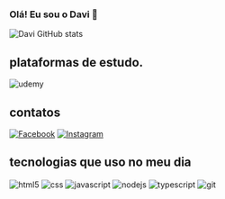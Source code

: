 ### Olá! Eu sou o Davi 🖖



![Davi GitHub stats](https://github-readme-stats.vercel.app/api?username=devimicael&show_icons=true&theme=radical)

## plataformas de estudo.
<div style="display: inline_block">
  <img align="center" alt="udemy" src="https://img.shields.io/badge/Udemy-EC5252?style=for-the-badge&logo=Udemy&logoColor=white">
</div>

## contatos
[![Facebook](https://img.shields.io/badge/Facebook-1877F2?style=for-the-badge&logo=facebook&logoColor=white)](https://www.facebook.com/davi.micael.16/) [![Instagram](https://img.shields.io/badge/Instagram-E4405F?style=for-the-badge&logo=instagram&logoColor=white)](https://www.instagram.com/davimsilva88/)

## tecnologias que uso no meu dia
<div style="display: inline_block">
  <img align="center" alt="html5" src="https://img.shields.io/badge/HTML5-E34F26?style=for-the-badge&logo=html5&logoColor=white">
  <img align="center" alt="css" src="https://img.shields.io/badge/CSS3-1572B6?style=for-the-badge&logo=css3&logoColor=white">
  <img align="center" alt="javascript" src="https://img.shields.io/badge/JavaScript-F7DF1E?style=for-the-badge&logo=javascript&logoColor=black">
  <img align="center" alt="nodejs" src="https://img.shields.io/badge/Node.js-43853D?style=for-the-badge&logo=node.js&logoColor=white">
  <img align="center" alt="typescript" src="https://img.shields.io/badge/TypeScript-007ACC?style=for-the-badge&logo=typescript&logoColor=whit">
  <img align="center" alt="git" src="https://img.shields.io/badge/GIT-E44C30?style=for-the-badge&logo=git&logoColor=whit">
</div>
